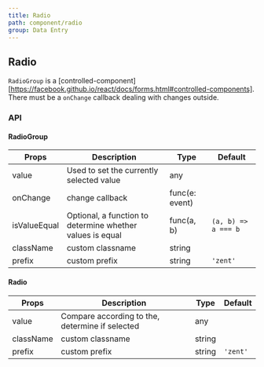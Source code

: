 ```yaml
---
title: Radio
path: component/radio
group: Data Entry
---
```


## Radio

`RadioGroup` is a [controlled-component][https://facebook.github.io/react/docs/forms.html#controlled-components]. There must be a `onChange` callback dealing with changes outside.

### API

#### RadioGroup

| Props           | Description                | Type             | Default                 |
| ------------ | ----------------- | -------------- | ------------------- |
| value        | Used to set the currently selected value        | any            |                     |
| onChange     | change callback        | func(e: event) |                     |
| isValueEqual | Optional, a function to determine whether values is equal | func(a, b)     | `(a, b) => a === b` |
| className    | custom classname           | string         |                     |
| prefix       | custom prefix  | string         | `'zent'`            |

#### Radio

| Props        | Description                   | Type     | Default      |
| --------- | -------------------- | ------ | -------- |
| value     | Compare according to the, determine if selected | any    |          |
| className | custom classname              | string |          |
| prefix    | custom prefix     | string | `'zent'` |

